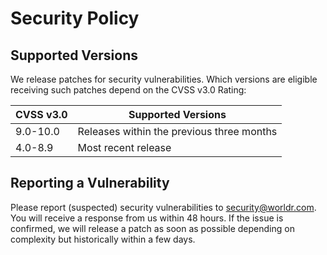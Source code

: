# Security Policy

## Supported Versions

We release patches for security vulnerabilities. Which versions are eligible receiving such patches depend on the CVSS v3.0
Rating:

| CVSS v3.0 | Supported Versions                        |
| --------- | ----------------------------------------- |
| 9.0-10.0  | Releases within the previous three months |
| 4.0-8.9   | Most recent release                       |

## Reporting a Vulnerability

Please report (suspected) security vulnerabilities to security@worldr.com. You
will receive a response from us within 48 hours. If the issue is confirmed, we
will release a patch as soon as possible depending on complexity but
historically within a few days.
